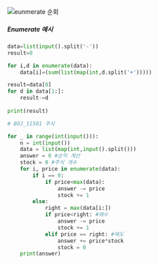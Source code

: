 ![eunmerate 순회](../KDT/Python/파이썬%2002.%20제어문%20(Control%20Statement).md#eunmerate%20순회)

##### Enumerate 예시

```python
data=list(input().split('-'))
result=0

for i,d in enumerate(data):
	data[i]=(sum(list(map(int,d.split('+')))))

result=data[0]
for d in data[1:]:
	result-=d
  
print(result)
```

```python
# BOJ_11501 주식

for _ in range(int(input())):
    n = int(input())
    data = list(map(int,input().split()))
    answer = 0 #손익 계산 
    stock = 0 #주식 개수 
    for i, price in enumerate(data):
        if i == 0:
            if price<max(data):
                answer -= price
                stock += 1 
        else:
            right = max(data[i:])
            if price<right: #매수 
	            answer -= price
                stock += 1 
            elif price == right: #매도 
                answer += price*stock 
                stock = 0 
    print(answer)
```